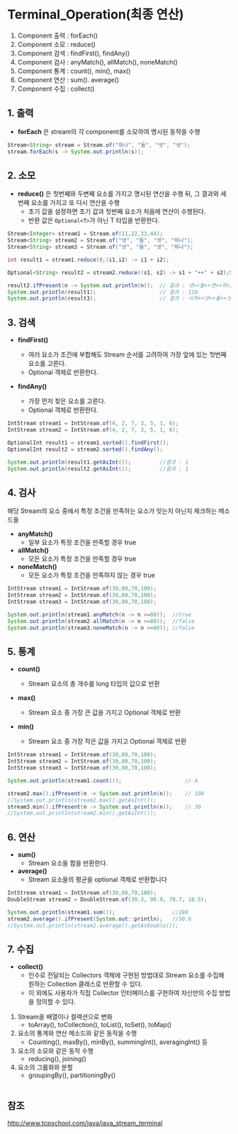 # Terminal_Operation(최종 연산)

1. Component 출력 : forEach()
2. Component 소모 : reduce()
3. Component 검색 : findFirst(), findAny()
4. Component 검사 : anyMatch(), allMatch(), noneMatch()
5. Component 통계 : count(), min(), max()
6. Component 연산 : sum(). average()
7. Component 수집 : collect()

## 1. 출력

+ **forEach** 은 stream의 각 component를 소모하여 명시된 동작을 수행

```java
Stream<String> stream = Stream.of("하나", "둘", "셋", "넷");
stream.forEach(s -> System.out.println(s));
```

## 2. 소모

+ **reduce()** 은 첫번째와 두변째 요소를 가지고 명시된 연산을 수행 뒤, 그 결과와 세번째 요소를 가지고 또 다시 연산을 수행
    + 초기 값을 설정하면 초기 값과 첫번째 요소가 처음에 연산이 수행된다.
    + 반환 값은 `Optional<T>`가 아닌 T 타입을 반환한다.

```java
Stream<Integer> stream1 = Stream.of(11,22,33,44);
Stream<String> stream2 = Stream.of("넷", "둘", "셋", "하나");
Stream<String> stream3 = Stream.of("넷", "둘", "셋", "하나");

int result1 = stream1.reduce(0,(i1,i2) -> i1 + i2);

Optional<String> result2 = stream2.reduce((s1, s2) -> s1 + "++" + s2);String result3 = stream3.reduce("시작", (s1, s2) -> s1 + "++" + s2);

result2.ifPresent(n -> System.out.println(n));  // 결과 : 넷++둘++셋++하나
System.out.println(result1);                    // 결과 : 110
System.out.println(result3);                    // 결과 : 시작++넷++둘++셋++하나
```
## 3. 검색

+ **findFirst()** 
    + 여러 요소가 조건에 부합해도 Stream 순서를 고려하여 가장 앞에 있는 첫번째 요소를 고른다. 
    + Optional 객체로 반환한다.

+ **findAny()**
    + 가장 먼저 찾은 요소를 고른다.
    + Optional 객체로 반환한다.

```java
IntStream stream1 = IntStream.of(4, 2, 7, 3, 5, 1, 6);
IntStream stream2 = IntStream.of(4, 2, 7, 3, 5, 1, 6);

OptionalInt result1 = stream1.sorted().findFirst();
OptionalInt result2 = stream2.sorted().findAny();

System.out.println(result1.getAsInt());         //결과 : 1
System.out.println(result2.getAsInt());         //결과 : 1
```

## 4. 검사

해당 Stream의 요소 중에서 특정 조건을 만족하는 요소가 잇는지 아닌지 체크하는 메소드들

+ **anyMatch()**
    + 일부 요소가 특정 조건을 만족할 경우 true
+ **allMatch()**
    + 모든 요소가 특정 조건을 만족할 경우 true
+ **noneMatch()**
    + 모든 요소가 특정 조건을 만족하지 않는 경우 true

```java
IntStream stream1 = IntStream.of(30,80,70,100);
IntStream stream2 = IntStream.of(30,80,70,100);
IntStream stream3 = IntStream.of(30,80,70,100);

System.out.println(stream1.anyMatch(n -> n >=80));  //true
System.out.println(stream2.allMatch(n -> n >=80));  //false
System.out.println(stream3.noneMatch(n -> n >=80)); //false
```
## 5. 통계

+ **count()**
    + Stream 요소의 총 개수를 long 타입의 값으로 반환

+ **max()**
    + Stream 요소 중 가장 큰 값을 가지고 Optional 객체로 반환

+ **min()**
    + Stream 요소 중 가장 작은 값을 가지고 Optional 객체로 반환

```java
IntStream stream1 = IntStream.of(30,80,70,100);
IntStream stream2 = IntStream.of(30,80,70,100);
IntStream stream3 = IntStream.of(30,80,70,100);

System.out.println(stream1.count());                    // 4

stream2.max().ifPresent(n -> System.out.println(n));    // 100
//System.out.println(stream2.max().getAsInt());
stream3.min().ifPresent(n -> System.out.println(n));    // 30
//System.out.println(stream2.min().getAsInt());
```

## 6. 연산

+ **sum()**
    + Stream 요소들 합을 반환한다.
+ **average()**
    + Stream 요소들의 평균을 optional 객체로 반환합니다

```java
IntStream stream1 = IntStream.of(30,80,70,100);
DoubleStream stream2 = DoubleStream.of(30.3, 90.9, 70.7, 10.5);

System.out.println(stream1.sum());                  //280
stream2.average().ifPresent(System.out::println);   //50.6
//System.out.println(stream2.average().getAsDouble());
```

## 7. 수집

+ **collect()**
    + 인수로 전달되는 Collectors 객체에 구현된 방법대로 Stream 요소를 수집해 원하는 Collection 클래스로 반환할 수 있다.
    + 이 외에도 사용자가 직접 Collector 인터페이스를 구현하여 자신만의 수집 방법을 정의할 수 있다.

1. Stream을 배열이나 컬렉션으로 변화
    + toArray(), toCollection(), toList(), toSet(), toMap()
2. 요소의 통계와 연산 메소드와 같은 동작을 수행
    + Counting(), maxBy(), minBy(), summingInt(), averagingInt() 등
3. 요소의 소모와 같은 동작 수행
    + reducing(), joining()
4. 요소의 그룹화와 분할
    + groupingBy(), partitioningBy()

```java
```

## 참조
http://www.tcpschool.com/java/java_stream_terminal